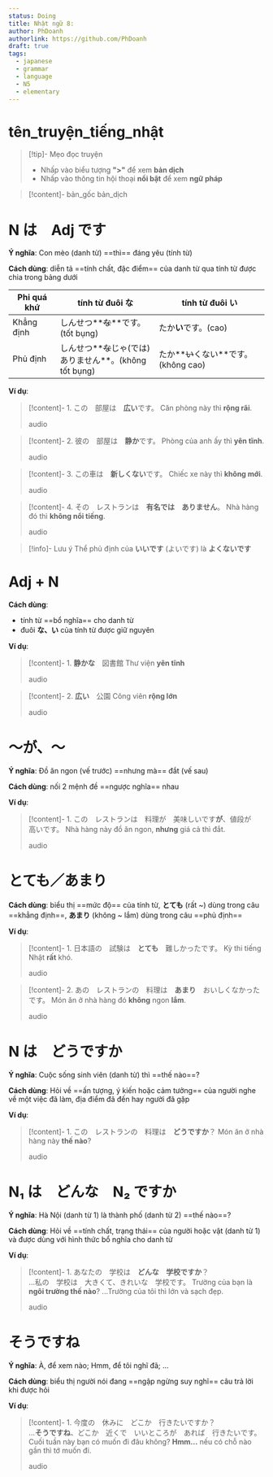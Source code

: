 ```yaml
---
status: Doing
title: Nhật ngữ 8:　
author: PhDoanh
authorlink: https://github.com/PhDoanh
draft: true
tags:
  - japanese
  - grammar
  - language
  - N5
  - elementary
---
```

# tên_truyện_tiếng_nhật
> [!tip]- Mẹo đọc truyện
> - Nhấp vào biểu tượng **">"** để xem **bản dịch**
> - Nhấp vào thông tin hội thoại **nổi bật** để xem **ngữ pháp**

> [!content]- bản_gốc
> bản_dịch

# N は　Adj です
**Ý nghĩa**: Con mèo (danh từ) ==thì== đáng yêu (tính từ)

**Cách dùng**: diễn tả ==tính chất, đặc điểm== của danh từ qua tính từ được chia trong bảng dưới

|Phi quá khứ|tính từ đuôi な|tính từ đuôi い|
|---|---|---|
|Khẳng định|しんせつ**~~な~~**です。(tốt bụng)|たか**い**です。(cao)|
|Phủ định|しんせつ**~~な~~じゃ(では)　  <br>ありません**。(không tốt bụng)|たか**~~い~~くない**です。(không cao)|

**Ví dụ**:
> [!content]- 1\. この　部屋は　**広い**です。
> Căn phòng này thì **rộng rãi**.
> 
> audio

> [!content]- 2\. 彼の　部屋は　**静か**です。
> Phòng của anh ấy thì **yên tĩnh**.
> 
> audio

> [!content]- 3\. この車は　**新しくない**です。
> Chiếc xe này thì **không mới**.
> 
> audio

> [!content]- 4\. その　レストランは　**有名では　ありません**。
> Nhà hàng đó thì **không nổi tiếng**.
> 
> audio

> [!info]- Lưu ý
> Thể phủ định của **いいです** (よいです) là **よくないです**

# Adj + N
**Cách dùng**: 
- tính từ ==bổ nghĩa== cho danh từ
- đuôi **な、い** của tính từ được giữ nguyên

**Ví dụ**:
> [!content]- 1\. **静かな**　図書館
> Thư viện **yên tĩnh**
> 
> audio

> [!content]- 2\. **広い**　公園
> Công viên **rộng lớn**
> 
> audio

# ～が、～
**Ý nghĩa**: Đồ ăn ngon (vế trước) ==nhưng mà== đắt (vế sau)

**Cách dùng**: nối 2 mệnh đề ==ngược nghĩa== nhau

**Ví dụ**:
> [!content]- 1\. この　レストランは　料理が　美味しいです**が**、値段が　高いです。
> Nhà hàng này đồ ăn ngon, **nhưng** giá cả thì đắt.
> 
> audio

# とても／あまり
**Cách dùng**: biểu thị ==mức độ== của tính từ, **とても** (rất ~) dùng trong câu ==khẳng định==, **あまり** (không ~ lắm) dùng trong câu ==phủ định==

**Ví dụ**:
> [!content]- 1\. 日本語の　試験は　**とても**　難しかったです。
> Kỳ thi tiếng Nhật **rất** khó.
> 
> audio

> [!content]- 2\. あの　レストランの　料理は　**あまり**　おいしくなかったです。
> Món ăn ở nhà hàng đó **không** ngon **lắm**.
> 
> audio

# N は　どうですか
**Ý nghĩa**: Cuộc sống sinh viên (danh từ) thì ==thế nào==?

**Cách dùng**: Hỏi về ==ấn tượng, ý kiến hoặc cảm tưởng== của người nghe về một việc đã làm, địa điểm đã đến hay người đã gặp

**Ví dụ**:
> [!content]- 1\. この　レストランの　料理は　**どうですか**？
> Món ăn ở nhà hàng này **thế nào**?
> 
> audio

# N₁ は　どんな　N₂ ですか
**Ý nghĩa**: Hà Nội (danh từ 1) là thành phố (danh từ 2) ==thế nào==?

**Cách dùng**: Hỏi về ==tính chất, trạng thái== của người hoặc vật (danh từ 1) và được dùng với hình thức bổ nghĩa cho danh từ

**Ví dụ**: 
> [!content]- 1\. あなたの　学校は　**どんな　学校ですか**？<br>…私の　学校は　大きくて、きれいな　学校です。
> Trường của bạn là **ngôi trường thế nào**?
> ...Trường của tôi thì lớn và sạch đẹp.
> 
> audio

# そうですね
**Ý nghĩa**: À, để xem nào; Hmm, để tôi nghĩ đã; ... 

**Cách dùng**: biểu thị người nói đang ==ngập ngừng suy nghĩ== câu trả lời khi được hỏi

**Ví dụ**:
> [!content]- 1\. 今度の　休みに　どこか　行きたいですか？<br>…**そうですね**、どこか　近くで　いいところが　あれば　行きたいです。
> Cuối tuần này bạn có muốn đi đâu không?
> **Hmm...** nếu có chỗ nào gần thì tớ muốn đi.
> 
> audio


